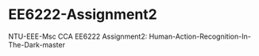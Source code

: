 # EE6222-Assignment2
NTU-EEE-Msc CCA EE6222 Assignment2: Human-Action-Recognition-In-The-Dark-master
